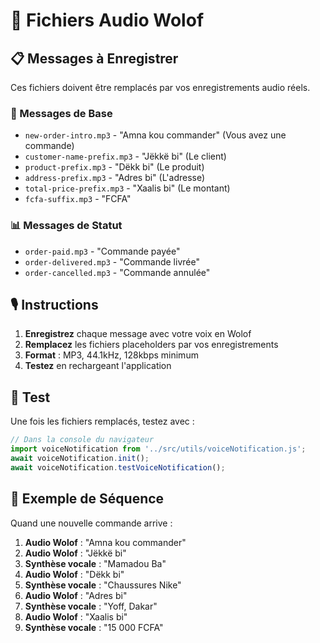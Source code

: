 # 🎤 Fichiers Audio Wolof

## 📋 Messages à Enregistrer

Ces fichiers doivent être remplacés par vos enregistrements audio réels.

### 🛒 Messages de Base
- `new-order-intro.mp3` - "Amna kou commander" (Vous avez une commande)
- `customer-name-prefix.mp3` - "Jëkkë bi" (Le client)
- `product-prefix.mp3` - "Dëkk bi" (Le produit)
- `address-prefix.mp3` - "Adres bi" (L'adresse)
- `total-price-prefix.mp3` - "Xaalis bi" (Le montant)
- `fcfa-suffix.mp3` - "FCFA"

### 📊 Messages de Statut
- `order-paid.mp3` - "Commande payée"
- `order-delivered.mp3` - "Commande livrée"
- `order-cancelled.mp3` - "Commande annulée"

## 🎙️ Instructions

1. **Enregistrez** chaque message avec votre voix en Wolof
2. **Remplacez** les fichiers placeholders par vos enregistrements
3. **Format** : MP3, 44.1kHz, 128kbps minimum
4. **Testez** en rechargeant l'application

## 🧪 Test

Une fois les fichiers remplacés, testez avec :
```javascript
// Dans la console du navigateur
import voiceNotification from '../src/utils/voiceNotification.js';
await voiceNotification.init();
await voiceNotification.testVoiceNotification();
```

## 🎵 Exemple de Séquence

Quand une nouvelle commande arrive :
1. **Audio Wolof** : "Amna kou commander"
2. **Audio Wolof** : "Jëkkë bi"
3. **Synthèse vocale** : "Mamadou Ba"
4. **Audio Wolof** : "Dëkk bi"
5. **Synthèse vocale** : "Chaussures Nike"
6. **Audio Wolof** : "Adres bi"
7. **Synthèse vocale** : "Yoff, Dakar"
8. **Audio Wolof** : "Xaalis bi"
9. **Synthèse vocale** : "15 000 FCFA" 